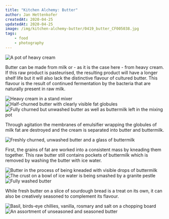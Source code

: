 ```yaml
---
title: "Kitchen Alchemy: Butter"
author: Jan Hettenkofer
createdAt: 2020-04-25
updatedAt: 2020-04-25
image: /img/kitchen-alchemy-butter/0419_butter_CF005038.jpg
tags:
    - food
    - photography
---
```


<div class="font-serif text-center">

<img alt="A pot of heavy cream" src="/img/kitchen-alchemy-butter/0419_butter_CF004976.jpg">

Butter can be made from milk or - as it is the case here - from heavy cream. If this raw product is pasteurised, the resulting product will have a longer shelf life but it will also lack the distinctive flavour of cultured butter. This flavour is the result of continued fermentation by the bacteria that are naturally present in raw milk.

<full-bleed-section>
    <div
        class="grid grid-cols-3 gap-8 w-full relative"
    >
            <img alt="Heavy cream in a stand mixer" src="/img/kitchen-alchemy-butter/0419_butter_CF005001.jpg">
            <img alt="Half-churned butter with clearly visible fat globules" src="/img/kitchen-alchemy-butter/0419_butter_CF005008.jpg">
            <img alt="Fully churned but unwashed butter as well as buttermilk left in the mixing pot" src="/img/kitchen-alchemy-butter/0419_butter_CF005018.jpg">
    </div>
</full-bleed-section>

Through agitation the membranes of emulsifier wrapping the globules of milk fat are destroyed and the cream is separated into butter and buttermilk.

<full-bleed-section>
    <img alt="Freshly churned, unwashed butter and a glass of buttermilk" src="/img/kitchen-alchemy-butter/0419_butter_CF005038.jpg">
</full-bleed-section>

First, the grains of fat are worked into a consistent mass by kneading them together. This raw butter still contains pockets of buttermilk which is removed by washing the butter with ice water.

<full-bleed-section>
    <div
        class="grid grid-cols-3 gap-8 w-full relative"
    >
            <img alt="Butter in the process of being kneaded with visible drops of buttermilk" src="/img/kitchen-alchemy-butter/0419_butter_CF005041.jpg">
            <img alt="The crust on a bowl of ice water is being smashed by a granite pestle" src="/img/kitchen-alchemy-butter/0419_butter_CF005048.jpg">
            <img alt="Fully washed butter" src="/img/kitchen-alchemy-butter/0419_butter_CF005059.jpg">
    </div>
</full-bleed-section>

While fresh butter on a slice of sourdough bread is a treat on its own, it can also be creatively seasoned to complement its flavour.

<full-bleed-section>
    <div
        class="grid grid-cols-2 gap-8 w-full relative"
    >
            <img alt="Basil, birds-eye chillies, vanilla, rosmary and salt on a chopping board" src="/img/kitchen-alchemy-butter/0419_butter_CF005082.jpg">
            <img alt="An assortment of unseasoned and seasoned butter" src="/img/kitchen-alchemy-butter/0419_butter_CF005094.jpg">
    </div>
</full-bleed-section>

</div>
